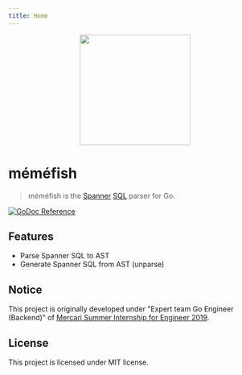 ```yaml
---
title: Home
---
```


<p align="center">
  <img src="images/memefish.svg" width="220px">
</p>

# méméfish

> méméfish is the [Spanner][] [SQL][Spanner SQL] parser for Go.

[Spanner]: https://cloud.google.com/spanner/
[Spanner SQL]: https://cloud.google.com/spanner/docs/query-syntax

[![GoDoc Reference][godoc-badge]](https://pkg.go.dev/github.com/cloudspannerecosystem/memefish)

## Features

- Parse Spanner SQL to AST
- Generate Spanner SQL from AST (unparse)

## Notice

This project is originally developed under "Expert team Go Engineer (Backend)" of [Mercari Summer Internship for Engineer 2019](https://mercan.mercari.com/articles/13497/).

## License

This project is licensed under MIT license.

[godoc-badge]: https://img.shields.io/badge/godoc-reference-black.svg?style=for-the-badge&colorA=%235272B4&logo=go&logoColor=white
